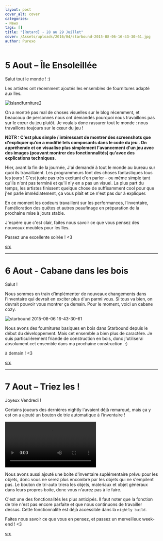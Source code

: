 ```yaml
---
layout: post
cover_alt: cover
categories:
- News
tags: []
title: "[Retard] - 28 au 29 Juillet"
cover: /Assets/uploads/2016/04/starbound-2015-08-06-16-43-30-61.jpg
author: Purexo
---
```


# 5 Aout – Île Ensoleillée
Salut tout le monde ! :)

Les artistes ont récemment ajoutés les ensembles de fournitures adapté aux îles.

![islandfurniture2](http://playstarbound.com/wp-content/uploads/2015/08/islandfurniture2.png)

On a montré pas mal de choses visuelles sur le blog récemment, et beaucoup de personnes nous ont demandés pourquoi nous travaillons pas sur le cœur du jeu plutôt. Je voulais donc rassurer tout le monde : nous travaillons toujours sur le cœur du jeu !

__NDTR : C'est plus simple / intéressant de montrer des screenshots que d'expliquer qu’on a modifié tels composants dans le code du jeu . On appréhende et on visualise plus simplement l'avancement d'un jeu avec des images (pouvant montrer des fonctionnalités) qu'avec des explications techniques.__

Hier, avant la fin de la journée, J'ai demandé à tout le monde au bureau sur quoi ils travaillaient. Les programmeurs font des choses fantastiques tous les jours ! C'est juste pas très excitant d'en parler - ou même simple tant qu'ils n'ont pas terminé et qu'il n'y en a pas un visuel. La plus part du temps, les artistes finissent quelque chose de suffisamment cool pour que j'en parle immédiatement, ça vous plaît et ce n'est pas dur à expliquer.

En ce moment les codeurs travaillent sur les performances, l’inventaire, l'amélioration des quêtes et autres peaufinage en préparation de la prochaine mise à jours stable.

J'espère que c'est clair, faites nous savoir ce que vous pensez des nouveaux meubles pour les îles.

Passez une excellente soirée ! <3

[src](http://playstarbound.com/5th-august-island-in-the-sun/)

-----------

# 6 Aout - Cabane dans les bois
Salut !

Nous sommes en train d’implémenter de nouveaux changements dans l'inventaire qui devrait en exciter plus d'un parmi vous. Si tous va bien, on devrait pouvoir vous montrer ça demain. Pour le moment, voici un cabane cozy.

![starbound 2015-08-06 16-43-30-61](http://playstarbound.com/wp-content/uploads/2015/08/starbound-2015-08-06-16-43-30-61-1024x576.png)

Nous avons des fournitures basiques en bois dans Starbound depuis le début du développement. Mais cet ensemble a bien plus de caractère. Je suis particulièrement friande de construction en bois, donc j'utiliserai absolument cet ensemble dans ma prochaine construction. :)

à demain ! <3

[src](http://playstarbound.com/6th-august-cabin-in-the-woods/)

------------

# 7 Aout – Triez les !
Joyeux Vendredi !

Certains joueurs des dernières nightly l'avaient déjà remarqué, mais ça y est on a ajouté un bouton de trie automatique à l'inventaire !

<video preload="metadata" loop="loop" controls="controls" width="auto" height="auto">
    <source src="http://zippy.gfycat.com/FilthyShadowyBlackwidowspider.mp4" type="video/mp4; codecs='avc1.4D401E, mp4a.40.2'">
    <source src="http://zippy.gfycat.com/FilthyShadowyBlackwidowspider.webm" type="video/webm">
    <a href="http://gfycat.com/FilthyShadowyBlackwidowspider">View GIF at Gfycat.com</a>
</video>

Nous avons aussi ajouté une boite d'inventaire suplémentaire prévu pour les objets, donc vous ne serez plus encombré par les objets qui ne s'empilent pas. Le bouton de tri-auto triera les objets, materiaux et objet généraux dans leurs propres boite, donc vous n'aurez pas à le faire.

C'est une des fonctionalités les plus anticipés. Il faut noter que la fonction de trie n'est pas encore parfaite et que nous continuons de travailler dessus. Cette fonctionnalité est déjà accessible dans la `nightly build`.

Faites nous savoir ce que vous en pensez, et passez un merveilleux week-end ! <3

[src](http://playstarbound.com/7th-august-sort-it-out/)
